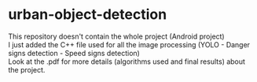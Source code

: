 # urban-object-detection

This repository doesn't contain the whole project (Android project)  
I just added the C++ file used for all the image processing (YOLO - Danger signs detection - Speed signs detection)  
Look at the .pdf for more details (algorithms used and final results) about the project.

